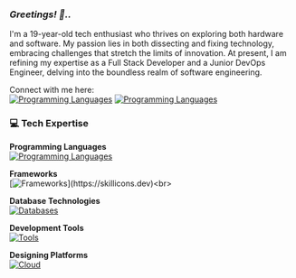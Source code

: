 ### <b><i>Greetings! 👋..</b></i>





I'm a 19-year-old tech enthusiast who thrives on exploring both hardware and software. My passion lies in both dissecting and fixing technology, embracing challenges that stretch the limits of innovation. At present, I am refining my expertise as a Full Stack Developer and a Junior DevOps Engineer, delving into the boundless realm of software engineering.

Connect with me here:<br>
[![Programming Languages](https://skillicons.dev/icons?i=linkedin)](https://www.linkedin.com/in/prakash-anandakumar/)
[![Programming Languages](https://skillicons.dev/icons?i=twitter)](https://x.com/prakaxh2005)<br>

### 💻 Tech Expertise

**Programming Languages**<br>
[![Programming Languages](https://skillicons.dev/icons?i=js,java,c,html,css,dart,php,python)](https://skillicons.dev)<br>

**Frameworks**<br>
[![Frameworks](https://skillicons.dev/icons?i=react,next,arduino,)](https://skillicons.dev)<br>

**Database Technologies**<br>
[![Databases](https://skillicons.dev/icons?i=mongo,mysql,firebase)](https://skillicons.dev)<br>

**Development Tools**<br>
[![Tools](https://skillicons.dev/icons?i=git,replit,linux,github,ubuntu,vscode)](https://skillicons.dev)<br>

**Designing Platforms**<br>
[![Cloud](https://skillicons.dev/icons?i=figma,ps,pr,canva)](https://skillicons.dev)<br>

<!--
### 🚀 Tech Projects and Achievements

#### Centralized Lab Server for College
🔍 **Challenge:** Heavy resource consumption for JDBC learning using Java8 and Oracle SQL in college labs.  
💡 **Solution:** Revitalized an old rack server, set up persistent Oracle and Postgres SQL databases using Docker on an Ubuntu server in my college.

#### College Storage Infrastructure
🔍 **Challenge:** Ineffective storage and file sharing through USB drives in my college.  
💡 **Solution:** Constructed and deployed a mirrored RAID NAS server with TrueNAS Free, and configured a firewall for campus-wide NAS accessibility.

#### HomeLab Ventures 🏡
✨ **Philosophy:** Learn through hands-on experimentation, curiosity, and problem-solving.

- **Gaming/Development Workspace**
- **Comprehensive Home Networking (Up to 1Gbps)**
- **NAS/Media Server/Mini Kubernetes Test/Learning Environment**
- **Password Management/Docker Testing Environment/SQL, NoSQL, Redis Servers using Old Laptops & Raspberry Pis**
- **Kubernetes Cluster with Rancher in Proxmox on an Old Laptop**
- **Remote Wake-on-LAN via Custom IoT/WOL Project**
- **Local DNS Server with PiHole on Raspberry Pi for HomeLab Devices**

Feel free to get in touch if you want to discuss technology, collaborate on projects, or chat about the latest advancements in the tech world! 😄 -->
